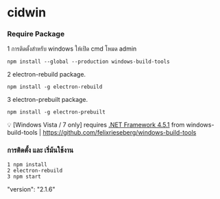 # cidwin
### Require Package
1 การติดตั้งสำหรับ windows ให้เปิด cmd โหมด admin 
```
npm install --global --production windows-build-tools
``` 
2 electron-rebuild package.
```
npm install -g electron-rebuild
``` 
3 electron-prebuilt package.
```
npm install -g electron-prebuilt
``` 
 
:bulb: [Windows Vista / 7 only] requires [.NET Framework 4.5.1](http://www.microsoft.com/en-us/download/details.aspx?id=40773)
from windows-build-tools  | https://github.com/felixrieseberg/windows-build-tools

### การติดตั้ง และ เริ่ม้นใช้งาน
 
```
1 npm install
2 electron-rebuild
3 npm start
```



 "version": "2.1.6"


